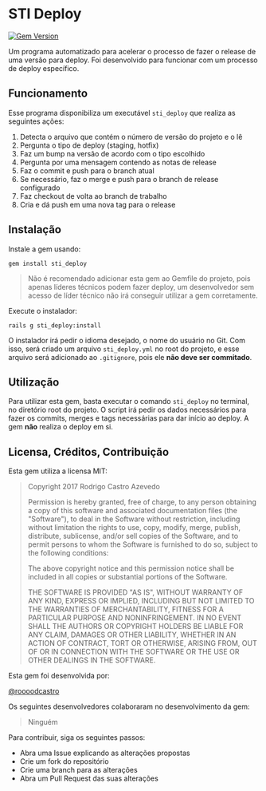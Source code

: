 # STI Deploy

[![Gem Version](https://badge.fury.io/rb/sti_deploy.svg)](https://badge.fury.io/rb/sti_deploy)

Um programa automatizado para acelerar o processo de fazer o release de uma
versão para deploy. Foi desenvolvido para funcionar com um processo de deploy
específico.

## Funcionamento

Esse programa disponibiliza um executável `sti_deploy` que realiza as seguintes
ações:

1. Detecta o arquivo que contém o número de versão do projeto e o lê
2. Pergunta o tipo de deploy (staging, hotfix)
3. Faz um bump na versão de acordo com o tipo escolhido
4. Pergunta por uma mensagem contendo as notas de release
5. Faz o commit e push para o branch atual
6. Se necessário, faz o merge e push para o branch de release configurado
7. Faz checkout de volta ao branch de trabalho
8. Cria e dá push em uma nova tag para o release

## Instalação

Instale a gem usando:

    gem install sti_deploy

> Não é recomendado adicionar esta gem ao Gemfile do projeto, pois apenas líderes
técnicos podem fazer deploy, um desenvolvedor sem acesso de líder técnico não
irá conseguir utilizar a gem corretamente.
    
Execute o instalador:

    rails g sti_deploy:install
    
O instalador irá pedir o idioma desejado, o nome do usuário no Git. Com isso,
será criado um arquivo `sti_deploy.yml` no root do projeto, e esse arquivo será
adicionado ao `.gitignore`, pois ele **não deve ser commitado**.
 
## Utilização

Para utilizar esta gem, basta executar o comando `sti_deploy` no terminal, no
diretório root do projeto. O script irá pedir os dados necessários para fazer
os commits, merges e tags necessárias para dar início ao deploy. A gem **não**
realiza o deploy em si.

## Licensa, Créditos, Contribuição

Esta gem utiliza a licensa MIT:

> Copyright 2017 Rodrigo Castro Azevedo
>
> Permission is hereby granted, free of charge, to any person obtaining a copy of this software and associated documentation files (the "Software"), to deal in the Software without restriction, including without limitation the rights to use, copy, modify, merge, publish, distribute, sublicense, and/or sell copies of the Software, and to permit persons to whom the Software is furnished to do so, subject to the following conditions:
>
> The above copyright notice and this permission notice shall be included in all copies or substantial portions of the Software.
>
> THE SOFTWARE IS PROVIDED "AS IS", WITHOUT WARRANTY OF ANY KIND, EXPRESS OR IMPLIED, INCLUDING BUT NOT LIMITED TO THE WARRANTIES OF MERCHANTABILITY, FITNESS FOR A PARTICULAR PURPOSE AND NONINFRINGEMENT. IN NO EVENT SHALL THE AUTHORS OR COPYRIGHT HOLDERS BE LIABLE FOR ANY CLAIM, DAMAGES OR OTHER LIABILITY, WHETHER IN AN ACTION OF CONTRACT, TORT OR OTHERWISE, ARISING FROM, OUT OF OR IN CONNECTION WITH THE SOFTWARE OR THE USE OR OTHER DEALINGS IN THE SOFTWARE.

Esta gem foi desenvolvida por:

[@roooodcastro](https://github.com/roooodcastro/sti_deploy)

Os seguintes desenvolvedores colaboraram no desenvolvimento da gem:

> Ninguém

Para contribuir, siga os seguintes passos:

- Abra uma Issue explicando as alterações propostas
- Crie um fork do repositório
- Crie uma branch para as alterações
- Abra um Pull Request das suas alterações
